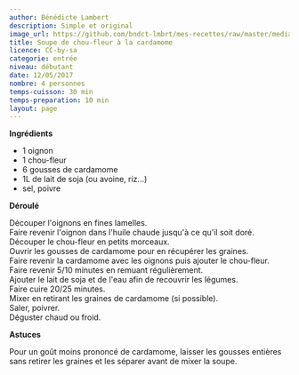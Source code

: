 ```yaml
---
author: Bénédicte Lambert
description: Simple et original
image_url: https://github.com/bndct-lmbrt/mes-recettes/raw/master/medias/soupe-chou-cardamome.jpg
title: Soupe de chou-fleur à la cardamome
licence: CC-by-sa
categorie: entrée
niveau: débutant
date: 12/05/2017
nombre: 4 personnes
temps-cuisson: 30 min
temps-preparation: 10 min
layout: page
---
```



**Ingrédients**  
 

* 1 oignon
* 1 chou-fleur
* 6 gousses de cardamome
* 1L de lait de soja (ou avoine, riz...)
* sel, poivre


**Déroulé**

Découper l'oignons en fines lamelles.  
Faire revenir l'oignon dans l'huile chaude jusqu'à ce qu'il soit doré.  
Découper le chou-fleur en petits morceaux.  
Ouvrir les gousses de cardamome pour en récupérer les graines.  
Faire revenir la cardamome avec les oignons puis ajouter le chou-fleur.  
Faire revenir 5/10 minutes en remuant régulièrement.  
Ajouter le lait de soja et de l'eau afin de recouvrir les légumes.  
Faire cuire 20/25 minutes.  
Mixer en retirant les graines de cardamome (si possible).  
Saler, poivrer.  
Déguster chaud ou froid.     

**Astuces** 

Pour un goût moins prononcé de cardamome, laisser les gousses entières sans retirer les graines et les séparer avant de mixer la soupe.  

